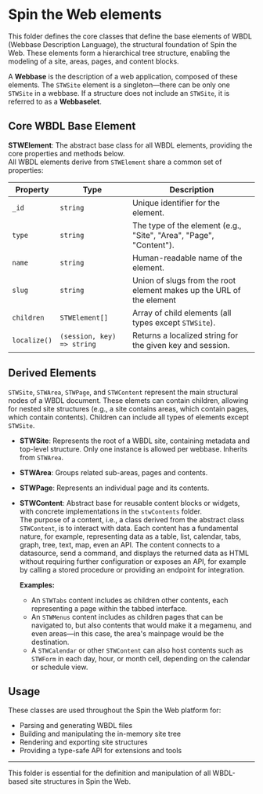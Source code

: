 # Spin the Web elements

This folder defines the core classes that define the base elements of WBDL (Webbase Description Language), the structural foundation of  Spin the Web. These elements form a hierarchical tree structure, enabling the modeling of a site, areas, pages, and content blocks.

A **Webbase** is the description of a web application, composed of these elements. The `STWSite` element is a singleton—there can be only one `STWSite` in a webbase. If a structure does not include an `STWSite`, it is referred to as a **Webbaselet**.

## Core WBDL Base Element

**STWElement**: The abstract base class for all WBDL elements, providing the core properties and methods below.  
All WBDL elements derive from `STWElement` share a common set of properties:

| Property     | Type             | Description                                                                 |
|--------------|------------------|-----------------------------------------------------------------------------|
| `_id`        | `string`         | Unique identifier for the element.                                          |
| `type`       | `string`         | The type of the element (e.g., "Site", "Area", "Page", "Content").          |
| `name`       | `string`         | Human-readable name of the element.                                         |
| `slug`       | `string`         | Union of slugs from the root element makes up the URL of the element        |
| `children`   | `STWElement[]`   | Array of child elements (all types except `STWSite`).                       |
| `localize()` | `(session, key) => string` | Returns a localized string for the given key and session.         |


## Derived Elements

`STWSite`, `STWArea`, `STWPage`, and `STWContent` represent the main structural nodes of a WBDL document.
These elemets can contain children, allowing for nested site structures (e.g., a site contains areas, which contain pages, which contain contents). Children can include all types of elements except `STWSite`.

- **STWSite**: Represents the root of a WBDL site, containing metadata and top-level structure. Only one instance is allowed per webbase. Inherits from `STWArea`.
- **STWArea**: Groups related sub-areas, pages and contents.
- **STWPage**: Represents an individual page and its contents.
- **STWContent**: Abstract base for reusable content blocks or widgets, with concrete implementations in the `stwContents` folder.  
  The purpose of a content, i.e., a class derived from the abstract class `STWContent`, is to interact with data. Each content has a fundamental nature, for example, representing data as a table, list, calendar, tabs, graph, tree, text, map, even an API. The content connects to a datasource, send a command, and displays the returned data as HTML without requiring further configuration or exposes an API, for example by calling a stored procedure or providing an endpoint for integration.

  **Examples:**
  - An `STWTabs` content includes as children other contents, each representing a page within the tabbed interface.
  - An `STWMenus` content includes as children pages that can be navigated to, but also contents that would make it a megamenu, and even areas—in this case, the area's mainpage would be the destination.
  - A `STWCalendar` or other `STWContent` can also host contents such as `STWForm` in each day, hour, or month cell, depending on the calendar or schedule view.

## Usage

These classes are used throughout the Spin the Web platform for:
- Parsing and generating WBDL files
- Building and manipulating the in-memory site tree
- Rendering and exporting site structures
- Providing a type-safe API for extensions and tools

---

This folder is essential for the definition and manipulation of all WBDL-based site structures in Spin the Web.